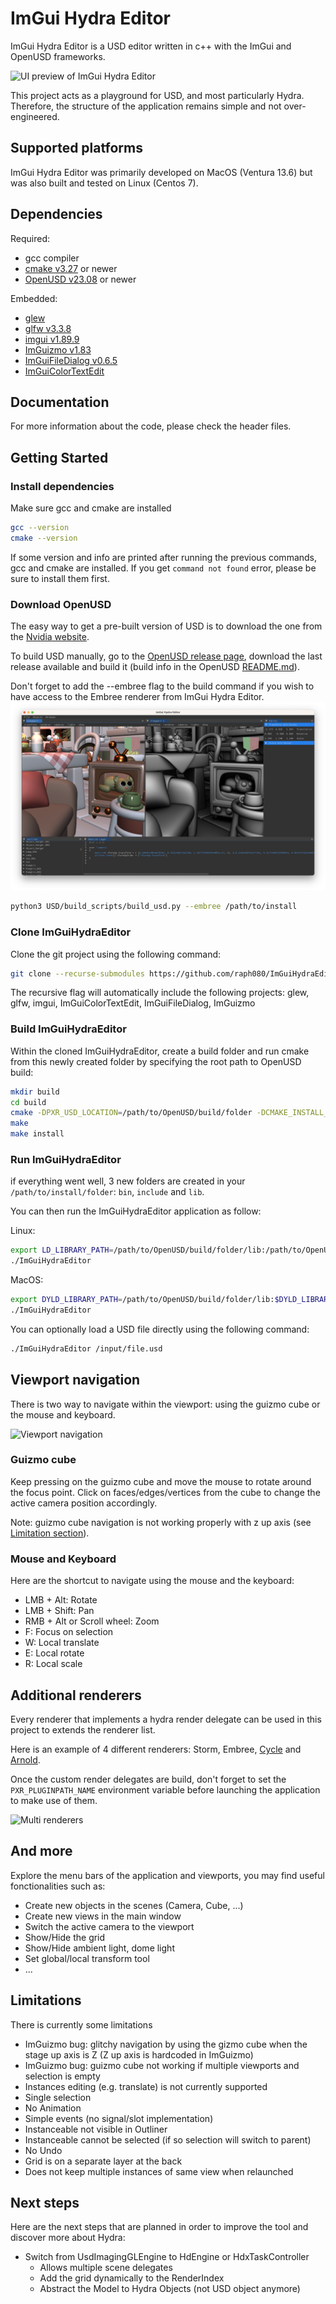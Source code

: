 # ImGui Hydra Editor

ImGui Hydra Editor is a USD editor written in c++ with the ImGui and OpenUSD frameworks.

![UI preview of ImGui Hydra Editor](resources/preview.png)

This project acts as a playground for USD, and most particularly Hydra. Therefore, the structure of the application remains simple and not over-engineered.

## Supported platforms

ImGui Hydra Editor was primarily developed on MacOS (Ventura 13.6) but was also built and tested on Linux (Centos 7).

## Dependencies

Required:
* gcc compiler
* [cmake v3.27](https://cmake.org/) or newer
* [OpenUSD v23.08](https://github.com/PixarAnimationStudios/OpenUSD) or newer

Embedded:
* [glew](https://github.com/Perlmint/glew-cmake)
* [glfw v3.3.8](https://github.com/glfw/glfw)
* [imgui v1.89.9](https://github.com/ocornut/imgui)
* [ImGuizmo v1.83](https://github.com/CedricGuillemet/ImGuizmo)
* [ImGuiFileDialog v0.6.5](https://github.com/aiekick/ImGuiFileDialog)
* [ImGuiColorTextEdit](https://github.com/BalazsJako/ImGuiColorTextEdit)

## Documentation

For more information about the code, please check the header files.

## Getting Started

### Install dependencies

Make sure gcc and cmake are installed

```bash
gcc --version
cmake --version
```
If some version and info are printed after running the previous commands, gcc and cmake are installed. If you get `command not found` error, please be sure to install them first.

### Download OpenUSD

The easy way to get a pre-built version of USD is to download the one from the [Nvidia website](https://developer.nvidia.com/usd).

To build USD manually, go to the [OpenUSD release page](https://github.com/PixarAnimationStudios/OpenUSD/releases), download the last release available and build it (build info in the OpenUSD [README.md](https://github.com/PixarAnimationStudios/OpenUSD/blob/release/README.md)).

Don't forget to add the --embree flag to the build command if you wish to have access to the Embree renderer from ImGui Hydra Editor.
![embree enabled in ImGui Hydra Editor](resources/storm_embree.png)

```bash
python3 USD/build_scripts/build_usd.py --embree /path/to/install
```


### Clone ImGuiHydraEditor

Clone the git project using the following command:

```bash
git clone --recurse-submodules https://github.com/raph080/ImGuiHydraEditor.git
```

The recursive flag will automatically include the following projects: glew, glfw, imgui, ImGuiColorTextEdit, ImGuiFileDialog, ImGuizmo

### Build ImGuiHydraEditor

Within the cloned ImGuiHydraEditor, create a build folder and run cmake from this newly created folder by specifying the root path to OpenUSD build:

```bash
mkdir build
cd build
cmake -DPXR_USD_LOCATION=/path/to/OpenUSD/build/folder -DCMAKE_INSTALL_PREFIX=/path/to/install/folder ..
make
make install
```

### Run ImGuiHydraEditor
   
if everything went well, 3 new folders are created in your `/path/to/install/folder`: `bin`, `include` and `lib`.

You can then run the ImGuiHydraEditor application as follow:

Linux:
```bash
export LD_LIBRARY_PATH=/path/to/OpenUSD/build/folder/lib:/path/to/OpenUSD/build/folder/lib64:$LD_LIBRARY_PATH
./ImGuiHydraEditor
```

MacOS:
```bash
export DYLD_LIBRARY_PATH=/path/to/OpenUSD/build/folder/lib:$DYLD_LIBRARY_PATH
./ImGuiHydraEditor
```

You can optionally load a USD file directly using the following command:
```bash
./ImGuiHydraEditor /input/file.usd
```

## Viewport navigation

There is two way to navigate within the viewport: using the guizmo cube or the mouse and keyboard.

![Viewport navigation](resources/viewport_navigation.gif)

### Guizmo cube

Keep pressing on the guizmo cube and move the mouse to rotate around the focus point. Click on faces/edges/vertices from the cube to change the active camera position accordingly.

Note: guizmo cube navigation is not working properly with z up axis (see [Limitation section](#limitations)).

### Mouse and Keyboard

Here are the shortcut to navigate using the mouse and the keyboard:
* LMB + Alt: Rotate
* LMB + Shift: Pan
* RMB + Alt or Scroll wheel: Zoom
* F: Focus on selection
* W: Local translate
* E: Local rotate
* R: Local scale

## Additional renderers

Every renderer that implements a hydra render delegate can be used in this project to extends the renderer list.

Here is an example of 4 different renderers: Storm, Embree, [Cycle](https://github.com/blender/cycles) and [Arnold](https://github.com/Autodesk/arnold-usd).

Once the custom render delegates are build, don't forget to set the `PXR_PLUGINPATH_NAME` environment variable before launching the application to make use of them.

![Multi renderers](resources/multi_renderers.png)

## And more

Explore the menu bars of the application and viewports, you may find useful fonctionalities such as:
* Create new objects in the scenes (Camera, Cube, ...)
* Create new views in the main window
* Switch the active camera to the viewport
* Show/Hide the grid
* Show/Hide ambient light, dome light
* Set global/local transform tool
* ...

## Limitations

There is currently some limitations

* ImGuizmo bug: glitchy navigation by using the gizmo cube when the stage up axis is Z (Z up axis is hardcoded in ImGuizmo)
* ImGuizmo bug: guizmo cube not working if multiple viewports and selection is empty
* Instances editing (e.g. translate) is not currently supported
* Single selection
* No Animation
* Simple events (no signal/slot implementation)
* Instanceable not visible in Outliner
* Instanceable cannot be selected (if so selection will switch to parent)
* No Undo
* Grid is on a separate layer at the back
* Does not keep multiple instances of same view when relaunched

## Next steps

Here are the next steps that are planned in order to improve the tool and discover more about Hydra:
* Switch from UsdImagingGLEngine to HdEngine or HdxTaskController
  * Allows multiple scene delegates
  * Add the grid dynamically to the RenderIndex
  * Abstract the Model to Hydra Objects (not USD object anymore)
